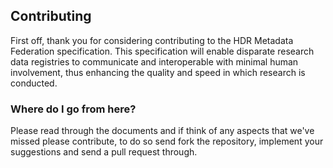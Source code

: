 ## Contributing

First off, thank you for considering contributing to the HDR Metadata Federation specification. This specification will 
enable disparate research data registries to communicate and interoperable with minimal human involvement, thus enhancing the quality and speed in which research is conducted.

### Where do I go from here?

Please read through the documents and if think of any aspects that we've missed please contribute, to do so send fork the repository, implement your suggestions and send a pull request through.
